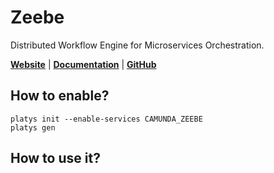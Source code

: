 # Zeebe

Distributed Workflow Engine for Microservices Orchestration.

**[Website](https://camunda.com/products/cloud/workflow-engine/)** | **[Documentation](https://docs.camunda.io/docs/components/zeebe/zeebe-overview)** | **[GitHub](https://github.com/camunda-cloud/zeebe)**

## How to enable?

```
platys init --enable-services CAMUNDA_ZEEBE
platys gen
```

## How to use it?

